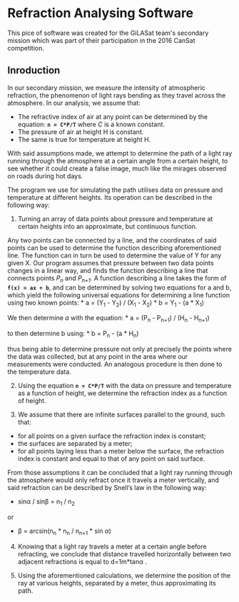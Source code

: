 # Refraction Analysing Software
This pice of software was created for the GiLASat team's secondary mission which was part of their participation in the 2016 CanSat competition.

## Inroduction
In our secondary mission, we measure the intensity of atmospheric refraction, the phenomenon of light rays bending as they travel across the atmosphere. In our analysis, we assume that:
* The refractive index of air at any point can be determined by the equation:
**`n = C*P/T`**
where _C_ is a known constant.
*	The pressure of air at height H is constant.
*	The same is true for temperature at height H.

With said assumptions made, we attempt to determine the path of a light ray running through the atmosphere at a certain angle from a certain height, to see whether it could create a false image, much like the mirages observed on roads during hot days.

The program we use for simulating the path utilises data on pressure and temperature at different heights. Its operation can be described in the following way:

1.	Turning an array of data points about pressure and temperature at certain heights into an approximate, but continuous function.

  Any two points can be connected by a line, and the coordinates of said points can be used to determine the function describing aforementioned line. The function can in turn be used to determine the value of Y for any given X. Our program assumes that pressure between two data points changes in a linear way,  and finds the function describing a line that connects points _P<sub>n</sub>_ and _P<sub>n+1</sub>_. A function describing a line takes the form of **`f(x) = ax + b`**, and can be determined by solving two equations for a and b, which yield the following universal equations for determining a line function using two known points:
    *  a = (Y<sub>1</sub> - Y<sub>2</sub>) / (X<sub>1</sub> - X<sub>2</sub>)
    *  b = Y<sub>1</sub> - (a * X<sub>1</sub>)
  
  We then determine _a_ with the equation:
    * a = (P<sub>n</sub> - P<sub>n+1</sub>) / (H<sub>n</sub> - H<sub>n+1</sub>)
    
  to then determine b using:
    * b = P<sub>n</sub> - (a * H<sub>n</sub>)
    
  thus being able to determine pressure not only at precisely the points where the data was collected, but at any point in the area where our measurements were conducted. An analogous procedure is then done to the temperature data.

2.	Using the equation **`n = C*P/T`** with the data on pressure and temperature as a function of height, we determine the refraction index as a function of height.

3.	We assume that there are infinite surfaces parallel to the ground, such that:
 *	for all points on a given surface the refraction index is constant;
 *	the surfaces are separated by a meter;
 *	for all points laying less than a meter below the surface, the refraction index is constant and equal to that of any point on said surface.

  From those assumptions it can be concluded that a light ray running through the atmosphere would only refract once it travels a meter vertically, and said refraction can be described by Snell’s law in the following way:
  
  *  sin⁡α / sin⁡β = n<sub>1</sub> / n<sub>2</sub>
  
  or
  
  *  β = arcsin⁡(n<sub>n</sub> * n<sub>n</sub> / n<sub>n+1</sub> * sin *α*)

4.	Knowing that a light ray travels a meter at a certain angle before refracting, we conclude that distance travelled horizontally between two adjacent refractions is equal to
 d=1m*tan⁡α .

5.	Using the aforementioned calculations, we determine the position of the ray at various heights, separated by a meter, thus approximating its path.

